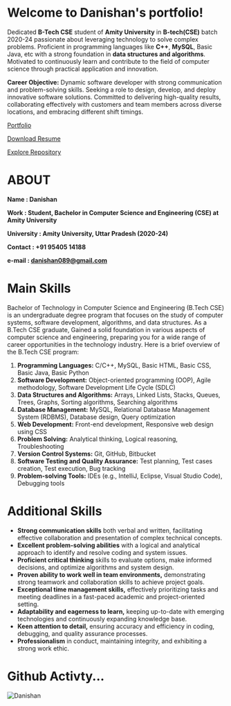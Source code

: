 # Welcome to Danishan's portfolio!

Dedicated **B-Tech CSE** student of  **Amity University** in **B-tech(CSE)** batch 2020-24 passionate about leveraging technology to solve complex problems. Proficient in programming languages like **C++**, **MySQL**, Basic Java, etc with a strong foundation in **data structures and algorithms**. Motivated to continuously learn and contribute to the field of computer science through practical application and innovation.

**Career Objective:** Dynamic software developer with strong communication and problem-solving skills. Seeking a role to design, develop, and deploy innovative software solutions. Committed to delivering high-quality results, collaborating effectively with customers and team members across diverse locations,
and embracing different shift timings.
 
 [Portfolio](https://danishan1.github.io/portfolio/)
 
 [Download Resume](https://danishan1.github.io/portfolio/html/danishan-resume.html)
 
 [Explore Repository](https://github.com/Danishan1?tab=repositories)

 
 #
 # ABOUT
 
 **Name : Danishan**
 
 **Work : Student, Bachelor in Computer Science and Engineering (CSE) at Amity University**
 
 **University : Amity University, Uttar Pradesh (2020-24)** 
 
 **Contact : +91 95405 14188**
 
 **e-mail : danishan089@gmail.com**
 
 ##### 
 
 
 
 # Main Skills
 
Bachelor of Technology in Computer Science and Engineering (B.Tech CSE) is an undergraduate degree program that focuses on the study of computer systems, software development, algorithms, and data structures. As a B.Tech CSE graduate, Gained a solid foundation in various aspects of computer science and engineering, preparing you for a wide range of career opportunities in the technology industry. Here is a brief overview of the B.Tech CSE program:

1. **Programming Languages:** C/C++, MySQL, Basic HTML, Basic CSS, Basic Java, Basic Python
2. **Software Development:** Object-oriented programming (OOP), Agile methodology, Software Development Life Cycle (SDLC)
3. **Data Structures and Algorithms:** Arrays, Linked Lists, Stacks, Queues, Trees, Graphs, Sorting algorithms, Searching algorithms
4. **Database Management:** MySQL, Relational Database Management System (RDBMS), Database design, Query optimization
5. **Web Development:** Front-end development, Responsive web design using CSS
6. **Problem Solving:** Analytical thinking, Logical reasoning, Troubleshooting
7. **Version Control Systems:** Git, GitHub, Bitbucket
8. **Software Testing and Quality Assurance:** Test planning, Test cases creation, Test execution, Bug tracking
9. **Problem-solving Tools:** IDEs (e.g., IntelliJ, Eclipse, Visual Studio Code), Debugging tools


 # Additional Skills

- **Strong communication skills** both verbal and written, facilitating effective collaboration and presentation of complex technical concepts.
- **Excellent problem-solving abilities** with a logical and analytical approach to identify and resolve coding and system issues.
- **Proficient critical thinking** skills to evaluate options, make informed decisions, and optimize algorithms and system design.
- **Proven ability to work well in team environments,** demonstrating strong teamwork and collaboration skills to achieve project goals.
- **Exceptional time management skills,** effectively prioritizing tasks and meeting deadlines in a fast-paced academic and project-oriented setting.
- **Adaptability and eagerness to learn,** keeping up-to-date with emerging technologies and continuously expanding knowledge base.
- **Keen attention to detail,** ensuring accuracy and efficiency in coding, debugging, and quality assurance processes.
- **Professionalism** in conduct, maintaining integrity, and exhibiting a strong work ethic.

 
 

# Github Activty... 


![Danishan](https://github-readme-stats.vercel.app/api?username=Danishan1&&show_icons=true&&title&title_color=17202A&icon_color=A2D9CE&text_color=daf7dc&bg_color=16A085)

